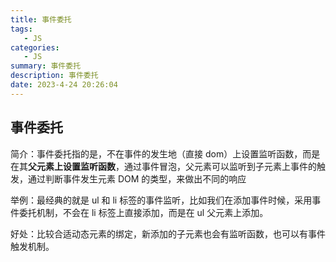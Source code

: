```yaml
---
title: 事件委托
tags: 
   - JS
categories: 
   - JS
summary: 事件委托
description: 事件委托
date: 2023-4-24 20:26:04
---
```






## 事件委托

简介：事件委托指的是，不在事件的发生地（直接 dom）上设置监听函数，而是在其**父元素上设置监听函数**，通过事件冒泡，父元素可以监听到子元素上事件的触发，通过判断事件发生元素 DOM 的类型，来做出不同的响应



举例：最经典的就是 ul 和 li 标签的事件监听，比如我们在添加事件时候，采用事件委托机制，不会在 li 标签上直接添加，而是在 ul 父元素上添加。 



好处：比较合适动态元素的绑定，新添加的子元素也会有监听函数，也可以有事件触发机制。



